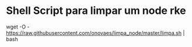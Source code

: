 # Shell Script para limpar um node rke

wget -O - https://raw.githubusercontent.com/onovaes/limpa_node/master/limpa.sh | bash